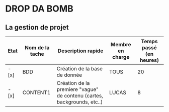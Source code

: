 # DROP DA BOMB
## La gestion de projet

Etat | Nom de la tache | Description rapide | Membre en charge | Temps passé (en heures)
---- | --------------- | -------------------| ---------------- | -----------------------
-[x] | BDD | Création de la base de donnée | TOUS | 20
-[x] | CONTENT1 | Création de la premiere "vague" de contenu (cartes, backgrounds, etc..) | LUCAS | 8
